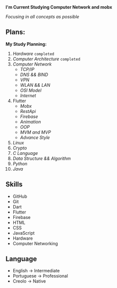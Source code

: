 **I'm Current Studying Computer Network and mobx**

_Focusing in all concepts as possible_

## Plans:

__My Study Planning:__
1. _Hardware_ `completed`
2. _Computer Architecture_ `completed`
3. _Computer Network_
   * _TCP/IP_
   * _DNS && BIND_
   * _VPN_
   * _WLAN && LAN_
   * _OSI Model_
   * _Internet_ 
4. Flutter
   * _Mobx_
   * _RestApi_
   * _Firebase_
   * _Animation_
   * _OOP_
   * _MVM and MVP_
   * _Advance Style_
5. _Linux_
6. _Crypto_
7. _C Language_
8. _Data Structure && Algorithm_
9. _Python_
10. _Java_


## Skills 

* GitHub
* Git
* Dart
* Flutter
* Firebase
* HTML
* CSS
* JavaScript
* Hardware
* Computer Networking


## Language 

* English -> Intermediate
* Portuguese -> Professional 
* Creolo -> Native